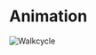 # Animation
![Walkcycle](https://user-images.githubusercontent.com/70280999/119908068-fb360180-bf0e-11eb-8567-2a9786372c16.gif)

